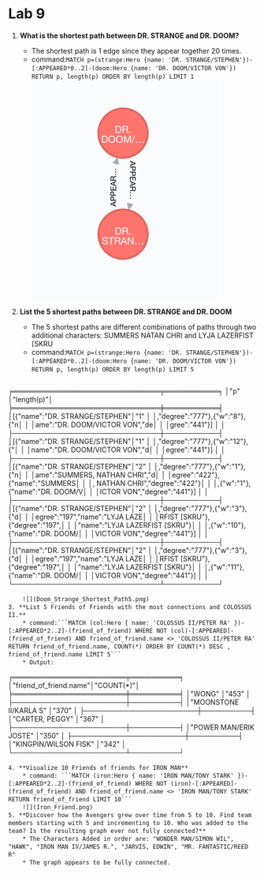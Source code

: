 # Lab 9

1. __What is the shortest path between DR. STRANGE and DR. DOOM?__
	* The shortest path is 1 edge since they appear together 20 times.
	* command:```MATCH p=(strange:Hero {name: 'DR. STRANGE/STEPHEN'})-[:APPEARED*0..2]-(doom:Hero {name: 'DR. DOOM/VICTOR VON'}) RETURN p, length(p) ORDER BY length(p) LIMIT 1```
	![](Doom_Strange_Shortest_Path1.png) 

2. **List the 5 shortest paths between DR. STRANGE and DR. DOOM**
	* The 5 shortest paths are different combinations of paths through two additional characters: SUMMERS NATAN CHRI and LYJA LAZERFIST [SKRU
	* command:```MATCH p=(strange:Hero {name: 'DR. STRANGE/STEPHEN'})-[:APPEARED*0..2]-(doom:Hero {name: 'DR. DOOM/VICTOR VON'}) RETURN p, length(p) ORDER BY length(p) LIMIT 5```

	```
╒══════════════════════════════╤═══════════╕
│"p"                           │"length(p)"│
╞══════════════════════════════╪═══════════╡
│[{"name":"DR. STRANGE/STEPHEN"│"1"        │
│,"degree":"777"},{"w":"8"},{"n│           │
│ame":"DR. DOOM/VICTOR VON","de│           │
│gree":"441"}]                 │           │
├──────────────────────────────┼───────────┤
│[{"name":"DR. STRANGE/STEPHEN"│"1"        │
│,"degree":"777"},{"w":"12"},{"│           │
│name":"DR. DOOM/VICTOR VON","d│           │
│egree":"441"}]                │           │
├──────────────────────────────┼───────────┤
│[{"name":"DR. STRANGE/STEPHEN"│"2"        │
│,"degree":"777"},{"w":"1"},{"n│           │
│ame":"SUMMERS, NATHAN CHRI","d│           │
│egree":"422"},{"name":"SUMMERS│           │
│, NATHAN CHRI","degree":"422"}│           │
│,{"w":"1"},{"name":"DR. DOOM/V│           │
│ICTOR VON","degree":"441"}]   │           │
├──────────────────────────────┼───────────┤
│[{"name":"DR. STRANGE/STEPHEN"│"2"        │
│,"degree":"777"},{"w":"3"},{"d│           │
│egree":"197","name":"LYJA LAZE│           │
│RFIST [SKRU"},{"degree":"197",│           │
│"name":"LYJA LAZERFIST [SKRU"}│           │
│,{"w":"10"},{"name":"DR. DOOM/│           │
│VICTOR VON","degree":"441"}]  │           │
├──────────────────────────────┼───────────┤
│[{"name":"DR. STRANGE/STEPHEN"│"2"        │
│,"degree":"777"},{"w":"3"},{"d│           │
│egree":"197","name":"LYJA LAZE│           │
│RFIST [SKRU"},{"degree":"197",│           │
│"name":"LYJA LAZERFIST [SKRU"}│           │
│,{"w":"11"},{"name":"DR. DOOM/│           │
│VICTOR VON","degree":"441"}]  │           │
└──────────────────────────────┴───────────┘
```
	![](Doom_Strange_Shortest_Path5.png)
3. **List 5 Friends of Friends with the most connections and COLOSSUS II.**
	* command:```MATCH (col:Hero { name: 'COLOSSUS II/PETER RA' })-[:APPEARED*2..2]-(friend_of_friend) WHERE NOT (col)-[:APPEARED]-(friend_of_friend) AND friend_of_friend.name <> 'COLOSSUS II/PETER RA' RETURN friend_of_friend.name, COUNT(*) ORDER BY COUNT(*) DESC , friend_of_friend.name LIMIT 5```
	* Output:
```
╒═══════════════════════╤══════════╕
│"friend_of_friend.name"│"COUNT(*)"│
╞═══════════════════════╪══════════╡
│"WONG"                 │"453"     │
├───────────────────────┼──────────┤
│"MOONSTONE II/KARLA S" │"370"     │
├───────────────────────┼──────────┤
│"CARTER, PEGGY"        │"367"     │
├───────────────────────┼──────────┤
│"POWER MAN/ERIK JOSTE" │"350"     │
├───────────────────────┼──────────┤
│"KINGPIN/WILSON FISK"  │"342"     │
└───────────────────────┴──────────┘
```
4. **Visualize 10 Friends of friends for IRON MAN**
	* command: ```MATCH (iron:Hero { name: 'IRON MAN/TONY STARK' })-[:APPEARED*2..2]-(friend_of_friend) WHERE NOT (iron)-[:APPEARED]-(friend_of_friend) AND friend_of_friend.name <> 'IRON MAN/TONY STARK' RETURN friend_of_friend LIMIT 10```
	![](Iron_Friend.png)
5. **Discover how the Avengers grew over time from 5 to 10. Find team members starting with 5 and incrementing to 10. Who was added to the team? Is the resulting graph ever not fully connected?**
	* The Characters Added in order are: "WONDER MAN/SIMON WIL", "HAWK", "IRON MAN IV/JAMES R.", "JARVIS, EDWIN", "MR. FANTASTIC/REED R"
	* The graph appears to be fully connected.




